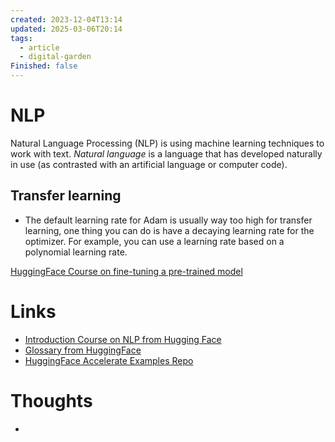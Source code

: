 ```yaml
---
created: 2023-12-04T13:14
updated: 2025-03-06T20:14
tags:
  - article
  - digital-garden
Finished: false
---
```


# NLP

Natural Language Processing (NLP) is using machine learning techniques to work with text. 
*Natural language* is a language that has developed naturally in use (as contrasted with an artificial language or computer code).


## Transfer learning


- The default learning rate for Adam is usually way too high for transfer learning, one thing you can do is have a decaying learning rate for the optimizer.  For example, you can use a learning rate based on a polynomial learning rate. 

[HuggingFace Course on fine-tuning a pre-trained model](https://huggingface.co/docs/transformers/training)


# Links
- [Introduction Course on NLP from Hugging Face](https://huggingface.co/learn/nlp-course/chapter0/1?fw=pt)
- [Glossary from HuggingFace](https://huggingface.co/docs/transformers/glossary#attention-mask)
- [HuggingFace Accelerate Examples Repo](https://github.com/huggingface/accelerate/tree/main/examples)

# Thoughts 
- 


